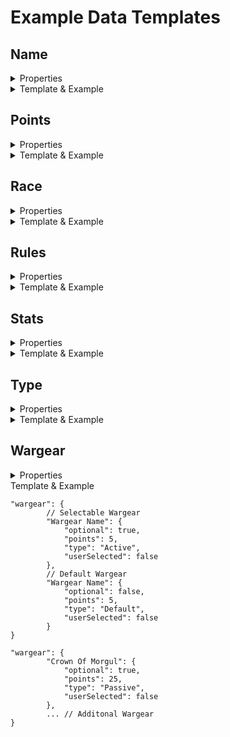 # Example Data Templates

## Name
<details>
<summary>Properties</summary>
<p>

| Property | Type | Description |
| --- | --- | --- |
| name | string | The name of this model in Capital Case. |

</p>
</details>

<details>
<summary>Template & Example</summary>
<p>

```JSON5
    "name": ""
```

```JSON5
    "name": "The Witch-King Of Angmar"
```

</p>
</details>


## Points
<details>
<summary>Properties</summary>
<p>

| Property | Type | Description |
| --- | --- | --- |
| points | number | the base cost of this model. |

</p>
</details>

<details>
<summary>Template & Example</summary>
<p>

```JSON5
    "points": 0
```

```JSON5
    // Witch-King Base Cost
    "points": 70
```

</p>
</details>


## Race
<details>
<summary>Properties</summary>
<p>

| Property | Type | Description |
| --- | --- | --- |
| Name Of Race | string | The Race of this model in Capital Case. |

</p>
</details>

<details>
<summary>Template & Example</summary>
<p>

```JSON5
    "race": {
        "Name Of Race": {},
        "Name Of Race": {}
    }
```

```JSON5
    // With-King Race Details
    "race": {
        "Spirit": {},
        "Ringwraith": {}
    }
```

</p>
</details>


## Rules
<details>
<summary>Properties</summary>
<p>

| Property | Type |Description |
| --- | --- | --- |
| Name Of Rule | string | The name for rule of this model in Capital Case.  |
| type | "Active" \| "Brutal Power Attack" \| "Passive" | The classification of this Rule. |

</p>
</details>

<details>
<summary>Template & Example</summary>
<p>

```JSON5
"rules": {
        "Name Of Rule": {
            "type": "Passive"
        },
        "Name Of Rule": {
            "type": "Active"
        },
        "Name Of Rule": {
            "type": "Brutal Power Attack"
        }
    }
```

```JSON5
"rules": {
        // With-King Rules
        "Terror": {
            "type": "Passive"
        },
        "Will Of Evil": {
            "type": "Passive"
        },
        "Harbinger Of Evil": {
            "type": "Passive"
        }
    }
```
</p>
</details>


## Stats
<details>
<summary>Properties</summary>
<p>

| Property | Type | Description |
| --- | --- | --- |
| movement | number | The number in inches a model can move. |
| fight | number | The model's fight score. |
| range | number | The model's ranged fight score
| strength | number | The model's strength score. |
| defence | number | The model's defence score. |
| attacks | number | The number of attacks the model can make in melee combat. |
| wounds | number | The model's wounds score. |
| courage | number | The model's courage score. |
| might | object | The model's might stats |
| will | object | The model's will stats |
| fate | object | The model's fate stats |

### Might, Will & Fate Objects

| Property | Type | Description |
| --- | --- | --- |
| additional | number | The additional amount of might points that can be bought for a model e.g. Ringwriath, Witch-King |
| points | number | The cost in points of the additional stat per point e.g. 5 points. 0 if model can't have additional points. |
| value | number | The model's un-modified default stat value |

</p></details>

<details>
<summary>Template & Example</summary>
<p>

```JSON5
"stats": {
        "movement": 0,
        "fight": 0,
        "range": 0,
        "strength": 0,
        "defence": 0,
        "attacks": 0,
        "wounds": 0,
        "courage": 0,
        "might": {
            "additional": 0,
            "points": 0,
            "value": 0
        },
        "will": {
            "additional": 0,
            "points": 0,
            "value": 0
        },
        "fate": {
            "additional": 0,
            "points": 0,
            "value": 0
        }
    }
```

```JSON5
"stats": {
        // Witch-King Stats
        "movement": 6,
        "fight": 5,
        "range": 4,
        "strength": 4,
        "defence": 8,
        "attacks": 1,
        "wounds": 1,
        "courage": 6,
        "might": {
            "additional": 3,
            "points": 5,
            "value": 0
        },
        "will": {
            "additional": 10,
            "points": 5,
            "value": 10
        },
        "fate": {
            "additional": 3,
            "points": 5,
            "value": 0
        }
    }
```
</p>
</details>


## Type
<details>
<summary>Properties</summary>
<p>


| Property | Type |Description |
| --- | --- | --- |
| Type Of Model | "Cavalry" \| "Infantry" \| "Monster" | The types for this model.  |

</p>
</details>

<details>
<summary>Template & Example</summary>
<p>

```JSON5
"type": {
        "Type Of Model": {}
}
```

```JSON5
"type": {
        "Monster": {},
        "Infantry": {}
        ... // Additonal Types

}
```
</p>
</details>


## Wargear
<details><summary>Properties</summary>
<p>

| Property | Type | Description |
| --- | --- | --- |
| Wargear Name | string | The name of the wargear in Capital Case format. |
| optional | boolean | Should this wargear be selectable by the user (true), or is it part of default wargear for the model (false). |
| points | number | The cost in points of the wargear. 0 if wargear is part of default wargear for the model |
| type | "Active" \| "Passive" | Is this wargear passive or active in its use. |
| userSelected | boolean | Default (false), changes when a user selects it (true).  |
</p>
</details>

<summary>Template & Example</summary>
<p>

```JSON5
"wargear": {
        // Selectable Wargear
        "Wargear Name": {
            "optional": true,
            "points": 5, 
            "type": "Active",
            "userSelected": false
        },
        // Default Wargear
        "Wargear Name": {
            "optional": false,
            "points": 5, 
            "type": "Default",
            "userSelected": false
        }
}
```

```JSON5
"wargear": {
        "Crown Of Morgul": {
            "optional": true,
            "points": 25,
            "type": "Passive",
            "userSelected": false
        },
        ... // Additonal Wargear
}
```
</p>
</details>
